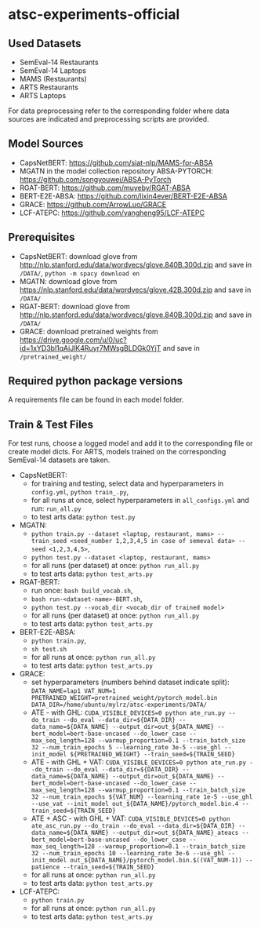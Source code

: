 # atsc-experiments-official

## Used Datasets
- SemEval-14 Restaurants 
- SemEval-14 Laptops
- MAMS (Restaurants)
- ARTS Restaurants
- ARTS Laptops

For data preprocessing refer to the corresponding folder where data sources are indicated and preprocessing scripts are provided.

## Model Sources
- CapsNetBERT: https://github.com/siat-nlp/MAMS-for-ABSA
- MGATN in the model collection repository ABSA-PYTORCH: https://github.com/songyouwei/ABSA-PyTorch
- RGAT-BERT: https://github.com/muyeby/RGAT-ABSA
- BERT-E2E-ABSA: https://github.com/lixin4ever/BERT-E2E-ABSA
- GRACE: https://github.com/ArrowLuo/GRACE
- LCF-ATEPC: https://github.com/yangheng95/LCF-ATEPC

## Prerequisites
- CapsNetBERT: download glove from http://nlp.stanford.edu/data/wordvecs/glove.840B.300d.zip and save in `/DATA/`, `python -m spacy download en`
- MGATN: download glove from https://nlp.stanford.edu/data/wordvecs/glove.42B.300d.zip and save in `/DATA/`
- RGAT-BERT: download glove from http://nlp.stanford.edu/data/wordvecs/glove.840B.300d.zip and save in `/DATA/`
- GRACE: download pretrained weights from https://drive.google.com/u/0/uc?id=1xYD3bl1qAiJlK4Ruyr7MWsgBLDGk0YjT and save in `/pretrained_weight/`

## Required python package versions
A requirements file can be found in each model folder.

## Train & Test Files
For test runs, choose a logged model and add it to the corresponding file or create model dicts. For ARTS, models trained on the corresponding SemEval-14 datasets are taken.
- CapsNetBERT: 
  - for training and testing, select data and hyperparameters in `config.yml`, `python train_.py`, 
  - for all runs at once, select hyperparameters in `all_configs.yml` and run: `run_all.py`
  - to test arts data: `python test.py`
- MGATN: 
  - `python train.py --dataset <laptop, restaurant, mams> --train_seed <seed_number 1,2,3,4,5 in case of semeval data> --seed <1,2,3,4,5>`, 
  - `python test.py --dataset <laptop, restaurant, mams>`
  - for all runs (per dataset) at once: `python run_all.py`
  - to test arts data: `python test_arts.py`
- RGAT-BERT: 
  - run once: `bash build_vocab.sh`, 
  - `bash run-<dataset-name>-BERT.sh`, 
  - `python test.py --vocab_dir <vocab_dir of trained model>`
  - for all runs (per dataset) at once: `python run_all.py`
  - to test arts data: `python test_arts.py`
- BERT-E2E-ABSA: 
  - `python train.py`, 
  - `sh test.sh`
  - for all runs at once: `python run_all.py`
  - to test arts data: `python test_arts.py`
- GRACE:
  - set hyperparameters (numbers behind dataset indicate split): 
    `DATA_NAME=lap1
    VAT_NUM=1
    PRETRAINED_WEIGHT=pretrained_weight/pytorch_model.bin
    DATA_DIR=/home/ubuntu/mylrz/atsc-experiments/DATA/`
  - ATE - with GHL: `CUDA_VISIBLE_DEVICES=0 python ate_run.py --do_train --do_eval --data_dir=${DATA_DIR} --data_name=${DATA_NAME} --output_dir=out_${DATA_NAME} --bert_model=bert-base-uncased --do_lower_case --max_seq_length=128 --warmup_proportion=0.1 --train_batch_size 32 --num_train_epochs 5 --learning_rate 3e-5 --use_ghl --init_model ${PRETRAINED_WEIGHT} --train_seed=${TRAIN_SEED}`
  - ATE - with GHL + VAT: `CUDA_VISIBLE_DEVICES=0 python ate_run.py --do_train --do_eval --data_dir=${DATA_DIR} --data_name=${DATA_NAME} --output_dir=out_${DATA_NAME} --bert_model=bert-base-uncased --do_lower_case --max_seq_length=128 --warmup_proportion=0.1 --train_batch_size 32 --num_train_epochs ${VAT_NUM} --learning_rate 1e-5 --use_ghl --use_vat --init_model out_${DATA_NAME}/pytorch_model.bin.4 --train_seed=${TRAIN_SEED}`
  - ATE + ASC - with GHL + VAT: `CUDA_VISIBLE_DEVICES=0 python ate_asc_run.py --do_train --do_eval --data_dir=${DATA_DIR} --data_name=${DATA_NAME} --output_dir=out_${DATA_NAME}_ateacs --bert_model=bert-base-uncased --do_lower_case --max_seq_length=128 --warmup_proportion=0.1 --train_batch_size 32 --num_train_epochs 10 --learning_rate 3e-6 --use_ghl --init_model out_${DATA_NAME}/pytorch_model.bin.$((VAT_NUM-1)) --patience --train_seed=${TRAIN_SEED}`
  - for all runs at once: `python run_all.py`
  - to test arts data: `python test_arts.py`
- LCF-ATEPC:
  - `python train.py`
  - for all runs at once: `python run_all.py`
  - to test arts data: `python test_arts.py`
